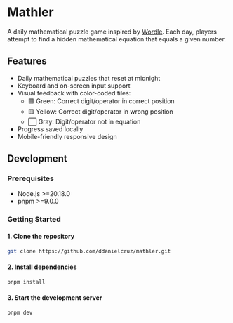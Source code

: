 # Mathler

A daily mathematical puzzle game inspired by [Wordle](https://www.nytimes.com/games/wordle/index.html). Each day, players attempt to find a hidden mathematical equation that equals a given number.

## Features

- Daily mathematical puzzles that reset at midnight
- Keyboard and on-screen input support
- Visual feedback with color-coded tiles:
  - 🟩 Green: Correct digit/operator in correct position
  - 🟨 Yellow: Correct digit/operator in wrong position
  - ⬜ Gray: Digit/operator not in equation
- Progress saved locally
- Mobile-friendly responsive design

## Development

### Prerequisites

- Node.js >=20.18.0
- pnpm >=9.0.0

### Getting Started

#### 1. Clone the repository

```bash
git clone https://github.com/ddanielcruz/mathler.git
```

#### 2. Install dependencies

```bash
pnpm install
```

#### 3. Start the development server

```bash
pnpm dev
```
